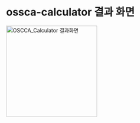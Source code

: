 # ossca-calculator 결과 화면

<img width="246" alt="OSCCA_Calculator 결과화면" src="https://github.com/kojihun/ossca-calculator/assets/38236367/bf065bdc-7d4d-4f97-87b5-cfba0a866e3e">
